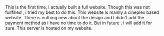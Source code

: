 This is the first time, i actually built a full website. Though this was not fullfilled , i tried my best to do this. This website is mainly a cineplex based website. There is nothing new about the design and I didn't add the payment method as i have no time to do it. But in future , i will add it for sure. 
This server is hosted on my website.